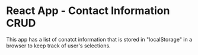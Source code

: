 # React App - Contact Information CRUD
 
 This app has a list of conatct information that is stored in "localStorage" in a browser to keep track of user's selections. 
